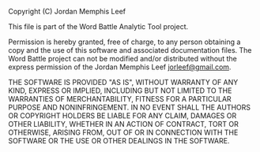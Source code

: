 Copyright (C) Jordan Memphis Leef

This file is part of the Word Battle Analytic Tool project.

Permission is hereby granted, free of charge, to any person obtaining a copy and
the use of this software and associated documentation files.
The Word Battle project can not be modified and/or distributed without the express
permission of the Jordan Memphis Leef jorleef@gmail.com.

THE SOFTWARE IS PROVIDED "AS IS", WITHOUT WARRANTY OF ANY KIND, EXPRESS OR
IMPLIED, INCLUDING BUT NOT LIMITED TO THE WARRANTIES OF MERCHANTABILITY,
FITNESS FOR A PARTICULAR PURPOSE AND NONINFRINGEMENT. IN NO EVENT SHALL THE
AUTHORS OR COPYRIGHT HOLDERS BE LIABLE FOR ANY CLAIM, DAMAGES OR OTHER
LIABILITY, WHETHER IN AN ACTION OF CONTRACT, TORT OR OTHERWISE, ARISING FROM,
OUT OF OR IN CONNECTION WITH THE SOFTWARE OR THE USE OR OTHER DEALINGS IN THE
SOFTWARE.
